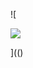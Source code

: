 ![

<img src="../../../../../../../img/onload/../../r89shi/r89shi.github.io/blob/master/teste.js">

<span value="<input type='text' value='123'>"></span>
<PARAM NAME="DataURL" VALUE="javascript:alert(1)">

](()
